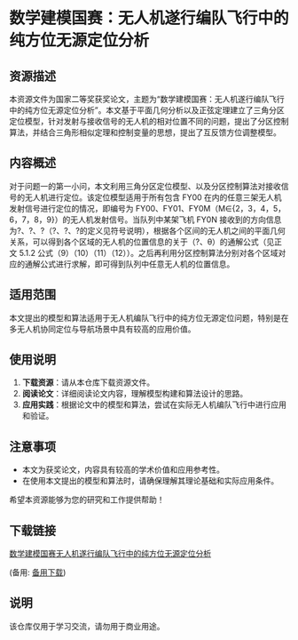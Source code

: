 # 数学建模国赛：无人机遂行编队飞行中的纯方位无源定位分析

## 资源描述

本资源文件为国家二等奖获奖论文，主题为“数学建模国赛：无人机遂行编队飞行中的纯方位无源定位分析”。本文基于平面几何分析以及正弦定理建立了三角分区定位模型，针对发射与接收信号的无人机的相对位置不同的问题，提出了分区控制算法，并结合三角形相似定理和控制变量的思想，提出了互反馈方位调整模型。

## 内容概述

对于问题一的第一小问，本文利用三角分区定位模型、以及分区控制算法对接收信号的无人机进行定位。该定位模型适用于所有包含 FY00 在内的任意三架无人机发射信号进行定位的情况，即编号为 FY00、FY01、FY0M（M∈{2，3，4，5，6，7，8，9}）的无人机发射信号。当队列中某架飞机 FY0N 接收到的方向信息为?、?、?（?、?、?的定义见符号说明），根据各个区间的无人机之间的平面几何关系，可以得到各个区域的无人机的位置信息的关于（?、θ）的通解公式（见正文 5.1.2 公式（9）（10）（11）（12））。之后再利用分区控制算法分别对各个区域对应的通解公式进行求解，即可得到队列中任意无人机的位置信息。

## 适用范围

本文提出的模型和算法适用于无人机编队飞行中的纯方位无源定位问题，特别是在多无人机协同定位与导航场景中具有较高的应用价值。

## 使用说明

1. **下载资源**：请从本仓库下载资源文件。
2. **阅读论文**：详细阅读论文内容，理解模型构建和算法设计的思路。
3. **应用实践**：根据论文中的模型和算法，尝试在实际无人机编队飞行中进行应用和验证。

## 注意事项

- 本文为获奖论文，内容具有较高的学术价值和应用参考性。
- 在使用本文提出的模型和算法时，请确保理解其理论基础和实际应用条件。

希望本资源能够为您的研究和工作提供帮助！

## 下载链接
[数学建模国赛无人机遂行编队飞行中的纯方位无源定位分析](https://pan.quark.cn/s/fa554b1bf5a7) 

(备用: [备用下载](https://pan.baidu.com/s/10i1ZioObxXf273r-UJT_vw?pwd=1234))

## 说明

该仓库仅用于学习交流，请勿用于商业用途。
